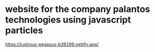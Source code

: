 # website for the company palantos technologies using javascript particles
https://lustrous-pegasus-b38296.netlify.app/
